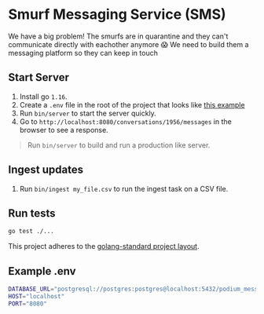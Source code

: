 # Smurf Messaging Service (SMS)

We have a big problem! The smurfs are in quarantine and they can't communicate directly with eachother anymore 😱 We need to build them a messaging platform so they can keep in touch

## Start Server

1. Install go `1.16`.
2. Create a `.env` file in the root of the project that looks like [this example](#example-env)
3. Run `bin/server` to start the server quickly.
4. Go to `http://localhost:8080/conversations/1956/messages` in the browser to see a response.

> Run `bin/server` to build and run a production like server.

## Ingest updates

1. Run `bin/ingest my_file.csv` to run the ingest task on a CSV file.

## Run tests

```bash
go test ./...
```

This project adheres to the [golang-standard project layout](https://github.com/golang-standards/project-layout).

## Example .env

```bash
DATABASE_URL="postgresql://postgres:postgres@localhost:5432/podium_messenger?sslmode=disable"
HOST="localhost"
PORT="8080"
````
